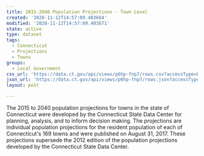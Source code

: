 ```yaml
---
title: 2015-2040 Population Projections - Town Level
created: '2020-11-12T14:57:09.403664'
modified: '2020-11-12T14:57:09.403671'
state: active
type: dataset
tags:
  - Connecticut
  - Projections
  - Towns
groups:
  - Local Government
csv_url: 'https://data.ct.gov/api/views/p6hp-fnp7/rows.csv?accessType=DOWNLOAD'
json_url: 'https://data.ct.gov/api/views/p6hp-fnp7/rows.json?accessType=DOWNLOAD'
layout: post

---
```

The 2015 to 2040 population projections for towns in the state of Connecticut were developed by the Connecticut State Data Center for planning, analysis, and to inform decision making. The projections are individual population projections for the resident population of each of Connecticut's 169 towns and were published on August 31, 2017. These projections supersede the 2012 edition of the population projections developed by the Connecticut State Data Center.
